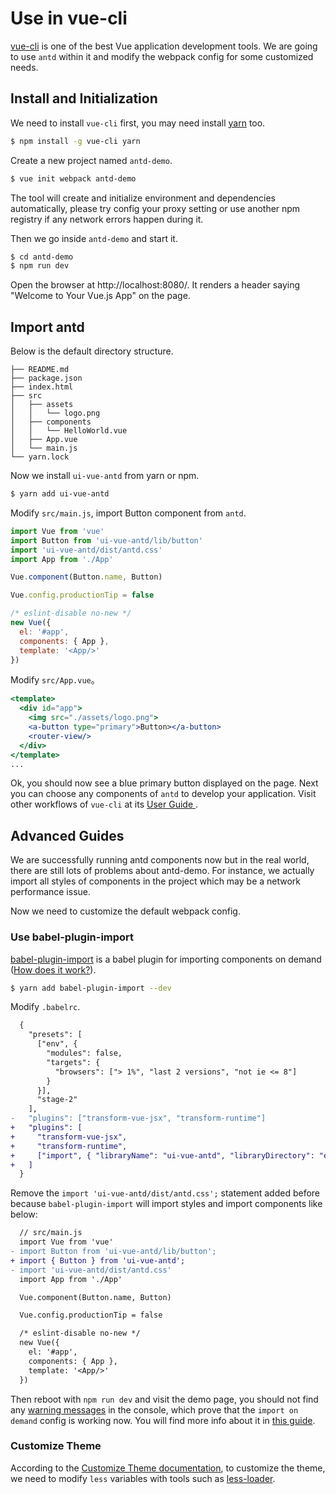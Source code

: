 
# Use in vue-cli

[vue-cli](https://github.com/vuejs/vue-cli) is one of the best Vue application development tools. We are going to use `antd` within it and modify the webpack config for some customized needs.


## Install and Initialization

We need to install `vue-cli` first, you may need install [yarn](https://github.com/yarnpkg/yarn/) too.

```bash
$ npm install -g vue-cli yarn
```

Create a new project named `antd-demo`.

```bash
$ vue init webpack antd-demo
```

The tool will create and initialize environment and dependencies automatically,
please try config your proxy setting or use another npm registry if any network errors happen during it.

Then we go inside `antd-demo` and start it.

```bash
$ cd antd-demo
$ npm run dev
```

Open the browser at http://localhost:8080/. It renders a header saying "Welcome to Your Vue.js App" on the page.

## Import antd

Below is the default directory structure.

```
├── README.md
├── package.json
├── index.html
├── src
│   ├── assets
│   │   └── logo.png
│   ├── components
│   │   └── HelloWorld.vue
│   ├── App.vue
│   └── main.js
└── yarn.lock
```

Now we install `ui-vue-antd` from yarn or npm.

```bash
$ yarn add ui-vue-antd
```

Modify `src/main.js`, import Button component from `antd`.

```jsx
import Vue from 'vue'
import Button from 'ui-vue-antd/lib/button'
import 'ui-vue-antd/dist/antd.css'
import App from './App'

Vue.component(Button.name, Button)

Vue.config.productionTip = false

/* eslint-disable no-new */
new Vue({
  el: '#app',
  components: { App },
  template: '<App/>'
})
```
Modify `src/App.vue`。

```jsx
<template>
  <div id="app">
    <img src="./assets/logo.png">
    <a-button type="primary">Button></a-button>
    <router-view/>
  </div>
</template>
...
```


Ok, you should now see a blue primary button displayed on the page. Next you can choose any components of `antd` to develop your application. Visit other workflows of `vue-cli` at its [User Guide ](https://github.com/vuejs/vue-cli/blob/master/README.md).


## Advanced Guides

We are successfully running antd components now but in the real world, there are still lots of problems about antd-demo.
For instance, we actually import all styles of components in the project which may be a network performance issue.

Now we need to customize the default webpack config.

### Use babel-plugin-import

[babel-plugin-import](https://github.com/ant-design/babel-plugin-import) is a babel plugin for importing components on demand ([How does it work?](/ant-design/docs/vue/getting-started/#Import-on-Demand)).

```bash
$ yarn add babel-plugin-import --dev
```

Modify `.babelrc`.

```diff
  {
    "presets": [
      ["env", {
        "modules": false,
        "targets": {
          "browsers": ["> 1%", "last 2 versions", "not ie <= 8"]
        }
      }],
      "stage-2"
    ],
-   "plugins": ["transform-vue-jsx", "transform-runtime"]
+   "plugins": [
+     "transform-vue-jsx",
+     "transform-runtime",
+     ["import", { "libraryName": "ui-vue-antd", "libraryDirectory": "es", "style": "css" }]
+   ]
  }
```

Remove the `import 'ui-vue-antd/dist/antd.css';` statement added before because `babel-plugin-import` will import styles and import components like below:

```diff
  // src/main.js
  import Vue from 'vue'
- import Button from 'ui-vue-antd/lib/button';
+ import { Button } from 'ui-vue-antd';
- import 'ui-vue-antd/dist/antd.css'
  import App from './App'

  Vue.component(Button.name, Button)

  Vue.config.productionTip = false

  /* eslint-disable no-new */
  new Vue({
    el: '#app',
    components: { App },
    template: '<App/>'
  })
```

Then reboot with `npm run dev` and visit the demo page, you should not find any [warning messages](https://zos.alipayobjects.com/rmsportal/vgcHJRVZFmPjAawwVoXK.png) in the console, which prove that the `import on demand` config is working now. You will find more info about it in [this guide](/ant-design/docs/vue/getting-started/#Import-on-Demand).

### Customize Theme

According to the [Customize Theme documentation](/ant-design/docs/vue/customize-theme), to customize the theme, we need to modify `less` variables with tools such as [less-loader](https://github.com/webpack/less-loader).

